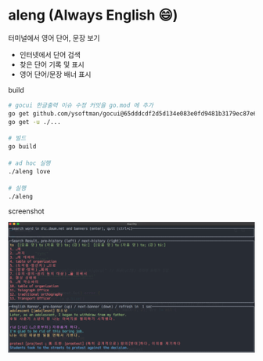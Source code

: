 # aleng (Always English :smile:)

터미널에서 영어 단어, 문장 보기

- 인터넷에서 단어 검색
- 찾은 단어 기록 및 표시
- 영어 단어/문장 배너 표시

build

```bash
# gocui 한글출력 이슈 수정 커밋을 go.mod 에 추가
go get github.com/ysoftman/gocui@65dddcdf2d5d134e083e0fd9481b3179ec87e6d5
go get -u ./...

# 빌드
go build

# ad hoc 실행
./aleng love

# 실행
./aleng
```

screenshot

![aleng_screenshot](aleng_screenshot.png)
